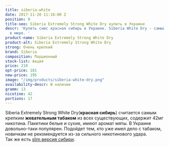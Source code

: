 ```yaml
---
title: siberia-white
date: 2017-11-20 11:16:00 Z
position: 0
title-seo: Siberia Extremely Strong White Dry купить в Украине
descr: 'Купить снюс красная сибирь в Украине. Siberia White Dry - самый крепкий снюс
  в мире. '
product-name: Siberia Extremely Strong White Dry
product-alt: Siberia Extremely Strong White Dry
strong: Очень крепкий
brand: Siberia
composition: Порционный
stock-list: Акция
price: 210
opt-price: 181
new-price: 195
image: "/img/products/siberia-white-dry.png"
availability-descr: В наличии
gramm: 13
nicotine: 42
portions: 17
---
```


Siberia Extremely Strong White Dry(**красная сибирь**) считается самым крепким **жевательным табаком** из всех существующих, содержит 42мг никотина.
Пакетики белые и сухие, имеют аромат мяты. 
В Украине довольно-таки популярен. Подойдет тем, кто уже имел дело с табаком, новичкам не рекомендуется из-за сильного никотинового удара.<br>
Так же есть [slim версия сибири](/siberia-white-dry-slim).